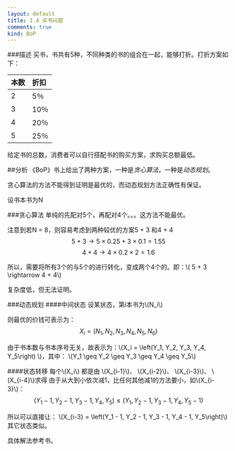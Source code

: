 ```yaml
---
layout: default
title: 1.4 买书问题
comments: true
kind: BoP
---
```


###描述
买书，书共有5种，不同种类的书的组合在一起，能够打折。打折方案如下：

| 本数 | 折扣 |
| ---- |:----|
| 2 | 5％ |
| 3 | 10％ |
| 4 | 20％ |
| 5 | 25％ |

给定书的总数，消费者可以自行搭配书的购买方案，求购买总额最低。

##分析
《BoP》书上给出了两种方案，一种是*贪心算法*，一种是*动态规划*。

贪心算法的方法不能得到证明是最优的，而动态规划方法正确性有保证。

设书本书为N

###贪心算法
单纯的先配对5个，再配对4个。。。这方法不能最优。

注意到若N = 8，则容易考虑到两种较优的方案5 + 3 和4 + 4
$$5 + 3 \rightarrow  5 \times  0.25 + 3 \times  0.1 = 1.55$$
$$4 + 4 \rightarrow  4 \times  0.2 \times  2 = 1.6 $$

所以，需要将所有3个的与5个的进行转化，变成两个4个的。即：\\\( 5 + 3 \rightarrow  4 + 4\\\)

复杂度低，但无法证明。

###动态规划
####中间状态
设某状态，第i本书为\\\(N_i\\\)

则最优的价钱可表示为：
$$ X_i = \left({N_1},{N_2},{N_3},{N_4},{N_5},{N_6} \right) $$

由于书本数与书本序号无关，故表示为：\\\(X_i = \left(Y_1, Y_2, Y_3, Y_4, Y_5\right) \\\)，其中：
\\\(Y_1 \geq Y_2 \geq Y_3 \geq Y_4 \geq Y_5\\\)

####状态转移
每个\\\(X_i\\\) 都是由 \\\(X_{i-1}\\\)、 \\\(X_{i-2}\\\)、 \\\(X_{i-3}\\\)、 \\\(X_{i-4}\\\)求得
由于从大到小依次减1，比任何其他减1的方法要小，如\\\(X_{i-3}\\\)：
$$\left(Y_1 - 1, Y_2 - 1, Y_3 - 1, Y_4, Y_5\right) \leq \left(Y_1, Y_2 - 1, Y_3 - 1, Y_4, Y_5 - 1\right) $$

所以可以直接让：
\\\(X_{i-3} = \left(Y_1 - 1, Y_2 - 1, Y_3 - 1, Y_4 - 1, Y_5\right)\\\)
其它状态类似。

具体解法参考书。






